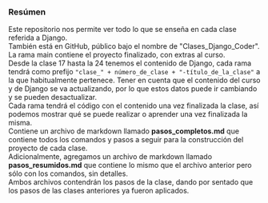 ### Resúmen
Este repositorio nos permite ver todo lo que se enseña en cada clase referida a Django.<br>
También está en GitHub, público bajo el nombre de "Clases_Django_Coder".<br>
La rama main contiene el proyecto finalizado, con extras al curso.<br>
Desde la clase 17 hasta la 24 tenemos el contenido de Django, cada rama tendrá como prefijo `"clase_" + número_de_clase + "-título_de_la_clase"` a la que habitualmente pertenece. Tener en cuenta que el contenido del curso y de Django se va actualizando, por lo que estos datos puede ir cambiando y se pueden desactualizar.<br>
Cada rama tendrá el código con el contenido una vez finalizada la clase, así podemos mostrar qué se puede realizar o aprender una vez finalizada la misma.<br>
Contiene un archivo de markdown llamado **pasos_completos.md** que contiene todos los comandos y pasos a seguir para la construcción del proyecto de cada clase.<br>
Adicionalmente, agregamos un archivo de markdown llamado **pasos_resumidos.md** que contiene lo mismo que el archivo anterior pero sólo con los comandos, sin detalles.<br>
Ambos archivos contendrán los pasos de la clase, dando por sentado que los pasos de las clases anteriores ya fueron aplicados.<br>